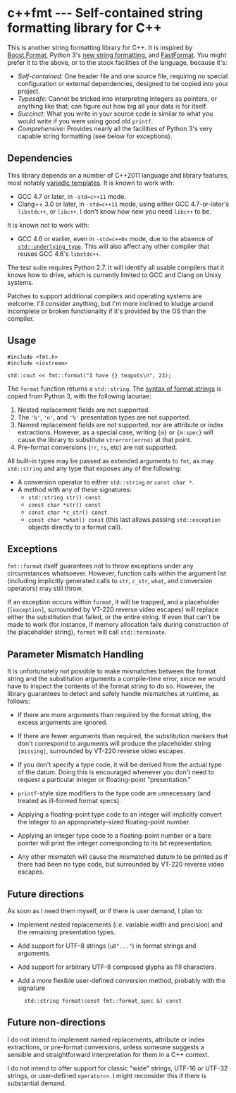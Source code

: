 # c++fmt --- Self-contained string formatting library for C++

This is another string formatting library for C++.  It is inspired by
[Boost.Format][], Python 3's [new string formatting][p3fmt], and
[FastFormat][].  You might prefer it to the above, or to the stock
facilities of the language, because it's:

* _Self-contained:_ One header file and one source file, requiring no
  special configuration or external dependencies, designed to be
  copied into your project.
* _Typesafe:_ Cannot be tricked into interpreting integers as
  pointers, or anything like that; can figure out how big all your
  data is for itself.
* _Succinct_: What you write in your source code is similar to
  what you would write if you were using good old `printf`.
* _Comprehensive:_ Provides nearly all the facilities of Python
  3's very capable string formatting (see below for exceptions).

## Dependencies

This library depends on a number of C++2011 language and library
features, most notably [variadic templates][].  It is known to work
with:

 * GCC 4.7 or later, in `-std=c++11` mode.
 * Clang++ 3.0 or later, in `-std=c++11` mode, using either GCC
   4.7-or-later's `libstdc++`, or `libc++`.  I don't know how new you
   need `libc++` to be.

It is known *not* to work with:

 * GCC 4.6 or earlier, even in `-std=c++0x` mode, due to the absence
   of [`std::underlying_type`][typetraits].  This will also affect any
   other compiler that reuses GCC 4.6's `libstdc++`.

The test suite requires Python 2.7.  It will identify all usable
compilers that it knows how to drive, which is currently limited
to GCC and Clang on Unixy systems.

Patches to support additional compilers and operating systems are
welcome.  I'll consider anything, but I'm more inclined to kludge
around incomplete or broken functionality if it's provided by the
OS than the compiler.

## Usage

    #include <fmt.h>
    #include <iostream>

    std::cout << fmt::format("I have {} teapots\n", 23);

The `format` function returns a `std::string`.  The
[syntax of format strings][p3fmt] is copied from Python 3, with the
following lacunae:

1. Nested replacement fields are not supported.
2. The `'b'`, `'n'`, and `'%'` presentation types are not supported.
3. Named replacement fields are not supported, nor are attribute or
   index extractions.  However, as a special case, writing `{m}` or
   `{m:spec}` will cause the library to substitute `strerror(errno)`
   at that point.
4. Pre-format conversions (`!r`, `!s`, etc) are not supported.

All built-in types may be passed as extended arguments to `fmt`, as
may `std::string` and any type that exposes any of the following:

* A conversion operator to either `std::string` or `const char *`.
* A method with any of these signatures:
  * `std::string str() const`
  * `const char *str() const`
  * `const char *c_str() const`
  * `const char *what() const` (this last allows passing
    `std::exception` objects directly to a format call).

## Exceptions

`fmt::format` itself guarantees not to throw exceptions under any
circumstances whatsoever.  However, function calls within the argument
list (including implicitly generated calls to `str`, `c_str`, `what`,
and conversion operators) may still throw.

If an exception occurs within `format`, it will be trapped, and a
placeholder (`[exception]`, surrounded by VT-220 reverse video
escapes) will replace either the substitution that failed, or the
entire string.  If even that can't be made to work (for instance, if
memory allocation fails during construction of the placeholder
string), `format` will call `std::terminate`.

## Parameter Mismatch Handling

It is unfortunately not possible to make mismatches between the format
string and the substitution arguments a compile-time error, since we
would have to inspect the contents of the format string to do so.
However, the library guarantees to detect and safely handle mismatches
at runtime, as follows:

* If there are more arguments than required by the format string, the
  excess arguments are ignored.

* If there are fewer arguments than required, the substitution markers
  that don't correspond to arguments will produce the placeholder
  string `[missing]`, surrounded by VT-220 reverse video escapes.

* If you don't specify a type code, it will be derived from the actual
  type of the datum.  Doing this is encouraged whenever you don't need
  to request a particular integer or floating-point "presentation."

* `printf`-style size modifiers to the type code are unnecessary (and
  treated as ill-formed format specs).

* Applying a floating-point type code to an integer will implicitly
  convert the integer to an appropriately-sized floating-point number.

* Applying an integer type code to a floating-point number or a bare
  pointer will print the integer corresponding to its bit
  representation.

* Any other mismatch will cause the mismatched datum to be printed as
  if there had been no type code, but surrounded by VT-220 reverse
  video escapes.

## Future directions

As soon as I need them myself, or if there is user demand, I plan to:

* Implement nested replacements (i.e. variable width and precision)
  and the remaining presentation types.

* Add support for UTF-8 strings (`u8"..."`) in format strings and
  arguments.

* Add support for arbitrary UTF-8 composed glyphs as fill characters.

* Add a more flexible user-defined conversion method, probably with
  the signature

        std::string format(const fmt::format_spec &) const

## Future non-directions

I do not intend to implement named replacements, attribute or index
extractions, or pre-format conversions, unless someone suggests a
sensible and straightforward interpretation for them in a C++ context.

I do not intend to offer support for classic "wide" strings, UTF-16 or
UTF-32 strings, or user-defined `operator<<`.  I might reconsider this
if there is substantial demand.

[Boost.Format]: http://www.boost.org/doc/libs/1_51_0/libs/format/doc/format.html
[p3fmt]: http://docs.python.org/py3k/library/string.html#format-string-syntax
[FastFormat]: http://fastformat.org/
[variadic templates]: https://en.wikipedia.org/wiki/Variadic_template#C.2B.2B11
[typetraits]: http://www.cplusplus.com/reference/std/type_traits/
